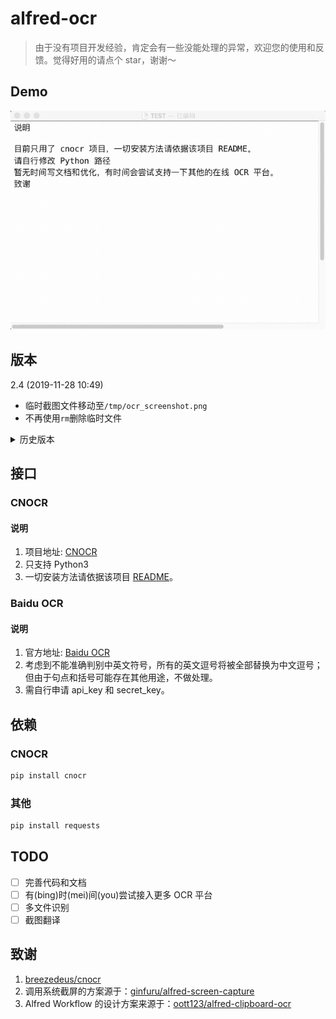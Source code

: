# alfred-ocr

> 由于没有项目开发经验，肯定会有一些没能处理的异常，欢迎您的使用和反馈。觉得好用的请点个 star，谢谢～

## Demo

![Demo](./demo.gif)

## 版本

2.4 (2019-11-28 10:49)

- 临时截图文件移动至`/tmp/ocr_screenshot.png`
- 不再使用`rm`删除临时文件

<details>
  <summary>历史版本</summary>
  2.3 (2019-11-27 19:36)

- Python 路径由环境变量直接提供（需自行修改）
- api_key 由 Python 直接获取环境变量
  </details>

## 接口

### CNOCR

#### 说明

1. 项目地址: [CNOCR](https://github.com/breezedeus/cnocr)
2. 只支持 Python3
3. 一切安装方法请依据该项目 [README](https://github.com/breezedeus/cnocr/blob/master/README.md)。

### Baidu OCR

#### 说明

1. 官方地址: [Baidu OCR](https://ai.baidu.com/tech/ocr)
2. 考虑到不能准确判别中英文符号，所有的英文逗号将被全部替换为中文逗号；但由于句点和括号可能存在其他用途，不做处理。
3. 需自行申请 api_key 和 secret_key。

## 依赖

### CNOCR

```python
pip install cnocr
```

### 其他

```python
pip install requests
```

## TODO

- [ ] 完善代码和文档
- [ ] 有(bing)时(mei)间(you)尝试接入更多 OCR 平台
- [ ] 多文件识别
- [ ] 截图翻译

## 致谢

1. [breezedeus/cnocr](https://github.com/breezedeus/cnocr)
2. 调用系统截屏的方案源于：[ginfuru/alfred-screen-capture](https://github.com/ginfuru/alfred-screen-capture)
3. Alfred Workflow 的设计方案来源于：[oott123/alfred-clipboard-ocr](https://github.com/oott123/alfred-clipboard-ocr)
